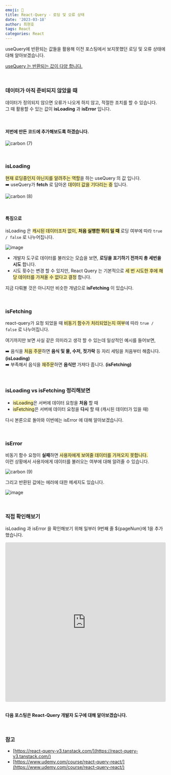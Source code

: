 ```yaml
---
emoji: 📖
title: React-Query - 로딩 및 오류 상태
date: '2023-03-18'
author: 최현호
tags: React
categories: React
---
```


useQuery에 반환되는 값들을 활용해 이전 포스팅에서 보지못했던 로딩 및 오류 상태에 대해 알아보겠습니다.

[useQuery 는 반환되는 값이 다양 합니다.](https://tanstack.com/query/v4/docs/react/reference/useQuery?from=reactQueryV3&original=https%3A%2F%2Freact-query-v3.tanstack.com%2Freference%2FuseQuery)

<br>

### 데이터가 아직 준비되지 않았을 때

데이터가 정의되지 않으면 오류가 나오게 하지 않고, 적절한 조치를 할 수 있습니다. <br>
그 때 활용할 수 있는 값이 **isLoading** 과 **isError** 입니다.

<br>

#### 저번에 만든 코드에 추가해보도록 하겠습니다.

![carbon (7)](https://user-images.githubusercontent.com/87301268/225783751-f37ff8cb-bfa0-4186-95c7-8e74e7362e7c.png)

<br>

### isLoading

<span style='background-color : #fff5b1'>현재 로딩중인지 아닌지를 알려주는 역할</span>을 하는 useQuery 의 값 입니다. <br>
➡️ useQuery가 **fetch** 로 담아온 <span style='background-color : #fff5b1'>데이터 값을 기다리는 중</span> 입니다. <br>

![carbon (8)](https://user-images.githubusercontent.com/87301268/225788819-3c286cec-b0b6-403f-9ce6-8d9135a4b34d.png)

<br>

#### 특징으로

isLoading 은 <span style='background-color : #fff5b1'>캐시된 데이터조차 없이, **처음 실행한 쿼리 일 때**</span> 로딩 여부에 따라 `true / false` 로 나누어집니다.

![image](https://user-images.githubusercontent.com/87301268/225789097-cda20015-fbab-45cc-acb5-abc98044f2e1.gif)

- 개발자 도구로 데이터를 불러오는 모습을 보면, **로딩을 포기하기 전까지 총 세번을 시도** 합니다.
- 시도 횟수는 변경 할 수 있지만, React Query 는 기본적으로 <span style='background-color : #fff5b1'>세 번 시도한 후에 해당 데이터를 가져올 수 없다고 결정</span> 합니다.

지금 다뤄볼 것은 아니지만 비슷한 개념으로 **isFetching** 이 있습니다.

<br>

### isFetching

react-query가 요청 되었을 때 <span style='background-color : #fff5b1'>비동기 함수가 처리되었는지 여부</span>에 따라 `true / false` 로 나누어집니다.

여기까지만 보면 사실 같은 의미라고 생각 할 수 있는데 일상적인 예시를 들어보면, <br>

➡️ 음식을 <span style='background-color : #fff5b1'>처음 주문</span>하면 **음식 및 물, 수저, 젓가락** 등 자리 세팅을 처음부터 해줍니다. **(isLoading)** <br>
➡️ 부족해서 음식을 <span style='background-color : #fff5b1'>재주문</span>하면 **음식만** 가져다 줍니다. **(isFetching)**

<br>

### isLoading vs isFetching 정리해보면

- <span style='background-color : #fff5b1'>isLoading</span>은 서버에 데이터 요청을 **처음** 할 때
- <span style='background-color : #fff5b1'>isFetching</span>은 서버에 데이터 요청을 **다시** 할 때 (캐시된 데이터가 있을 때)

다시 본론으로 돌아와 이번에는 isError 에 대해 알아보겠습니다.

<br>

### isError

비동기 함수 요청이 **실패**하면 <span style='background-color : #fff5b1'>사용자에게 보여줄 데이터를 가져오지 못합니다.</span> <br>
이런 상황에서 사용자에게 데이터를 불러오는 여부에 대해 알려줄 수 있습니다.

![carbon (9)](https://user-images.githubusercontent.com/87301268/225788951-a17d0c9f-8da4-4c8a-a423-0843543cb65f.png)

그리고 반환된 값에는 에러에 대한 메세지도 있습니다.

![image](https://user-images.githubusercontent.com/87301268/225789308-1e28b02c-8537-45b7-b1db-2bf0e98bb5e3.png)

<br>

### 직접 확인해보기

isLoading 과 isError 을 확인해보기 위해 일부러 9번째 줄 ${pageNum}에 1을 추가 했습니다.

<iframe src="https://codesandbox.io/embed/react-query-2-d0tsnn?fontsize=14&hidenavigation=1&theme=dark"
     style="width:100%; height:500px; border:0; border-radius: 4px; overflow:hidden;"
     title="react-query-2"
     allow="accelerometer; ambient-light-sensor; camera; encrypted-media; geolocation; gyroscope; hid; microphone; midi; payment; usb; vr; xr-spatial-tracking"
     sandbox="allow-forms allow-modals allow-popups allow-presentation allow-same-origin allow-scripts"
   ></iframe>

<br>
<br>

**다음 포스팅은 React-Query 개발자 도구에 대해 알아보겠습니다.**

<br>

### 참고

- [https://react-query-v3.tanstack.com/](https://react-query-v3.tanstack.com/)
- [https://www.udemy.com/course/react-query-react/](https://www.udemy.com/course/react-query-react/)

<br>

```toc

```
